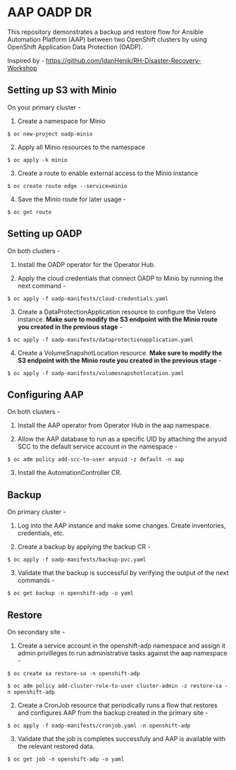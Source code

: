 # AAP OADP DR

This repository demonstrates a backup and restore flow for Ansible Automation Platform (AAP) between two OpenShift clusters by using OpenShift Application Data Protection (OADP).

Inspired by - https://github.com/IdanHenik/RH-Disaster-Recovery-Workshop

## Setting up S3 with Minio

On your primary cluster -

1. Create a namespace for Minio

```
$ oc new-project oadp-minio
```

2. Apply all Minio resources to the namespace

```
$ oc apply -k minio
```

3. Create a route to enable external access to the Minio instance

```
$ oc create route edge --service=minio
```

4. Save the Minio route for later usage -

```
$ oc get route
```

## Setting up OADP

On both clusters -

1. Install the OADP operator for the Operator Hub.

2. Apply the cloud credentials that connect OADP to Minio by running the next command -

```
$ oc apply -f oadp-manifests/cloud-credentials.yaml
```

3. Create a DataProtectionApplication resource to configure the Velero instance. **Make sure to modify the S3 endpoint with the Minio route you created in the previous stage** -

```
$ oc apply -f oadp-manifests/dataprotectionapplication.yaml
```

4. Create a VolumeSnapshotLocation resource. **Make sure to modify the S3 endpoint with the Minio route you created in the previous stage** -

```
$ oc apply -f oadp-manifests/volumesnapshotlocation.yaml
```

## Configuring AAP

On both clusters -

1. Install the AAP operator from Operator Hub in the aap namespace.

2. Allow the AAP database to run as a specific UID by attaching the anyuid SCC to the default service account in the namespace -

```
$ oc adm policy add-scc-to-user anyuid -z default -n aap
```

3. Install the AutomationController CR.

## Backup

On primary cluster -

1. Log into the AAP instance and make some changes. Create inventories, credentials, etc.

2. Create a backup by applying the backup CR -

```
$ oc apply -f oadp-manifests/backup-pvc.yaml
```

3. Validate that the backup is successful by verifying the output of the next commands -

```
$ oc get backup -n openshift-adp -o yaml
```

## Restore

On secondary site -

1. Create a service account in the openshift-adp namespace and assign it admin privilleges to run administrative tasks against the aap namespace -

```
$ oc create sa restore-sa -n openshift-adp

$ oc adm policy add-cluster-role-to-user cluster-admin -z restore-sa -n openshift-adp
```

2. Create a CronJob resource that periodically runs a flow that restores and configures AAP from the backup created in the primary site -

```
$ oc apply -f oadp-manifests/cronjob.yaml -n openshift-adp
```

3. Validate that the job is completes successfuly and AAP is available with the relevant restored data.

```
$ oc get job -n openshift-adp -o yaml
```